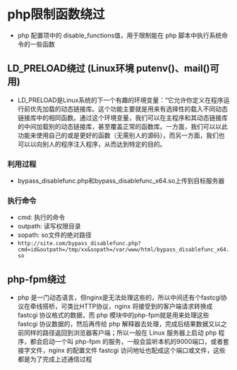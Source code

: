 # php限制函数绕过
- php 配置项中的 disable_functions值，用于限制能在 php 脚本中执行系统命令的一些函数
## LD_PRELOAD绕过 (Linux环境 putenv()、mail()可用)
- LD_PRELOAD是Linux系统的下一个有趣的环境变量：“它允许你定义在程序运行前优先加载的动态链接库。这个功能主要就是用来有选择性的载入不同动态链接库中的相同函数。通过这个环境变量，我们可以在主程序和其动态链接库的中间加载别的动态链接库，甚至覆盖正常的函数库。一方面，我们可以以此功能来使用自己的或是更好的函数（无需别人的源码），而另一方面，我们也可以以向别人的程序注入程序，从而达到特定的目的。
### 利用过程
- bypass_disablefunc.php和bypass_disablefunc_x64.so上传到目标服务器
### 执行命令
- cmd: 执行的命令
- outpath: 读写权限目录
- sopath: so文件的绝对路径
- `http://site.com/bypass_disablefunc.php?cmd=id&outpath=/tmp/xx&sopath=/var/www/html/bypass_disablefunc_x64.so`
## php-fpm绕过
- php 是一门动态语言，但nginx是无法处理这些的，所以中间还有个fastcgi协议在牵线搭桥，可类比HTTP协议，nginx 将接受到的客户端请求转换成 fastcgi 协议格式的数据，而 php 模块中的php-fpm就是用来处理这些 fastcgi 协议数据的，然后再传给 php 解释器去处理，完成后结果数据又以之前同样的路径返回到浏览器客户端；所以一般在 Linux 服务器上启动 php 程序，都会启动一个叫 php-fpm 的服务，一般会监听本机的9000端口，或者套接字文件，nginx 的配置文件 fastcgi 访问地址也配成这个端口或文件，这些都是为了完成上述通信过程